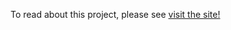 To read about this project, please see [visit the site!](http://mysterious-brushlands-7144.herokuapp.com/about)
